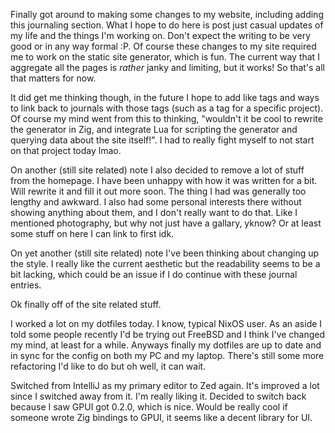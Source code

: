 Finally got around to making some changes to my website, including adding this
journaling section. What I hope to do here is post just casual updates of my
life and the things I'm working on. Don't expect the writing to be very good or
in any way formal :P. Of course these changes to my site required me to work on
the static site generator, which is fun. The current way that I aggregate all
the pages is _rather_ janky and limiting, but it works! So that's all that
matters for now.

It did get me thinking though, in the future I hope to add like tags and ways to
link back to journals with those tags (such as a tag for a specific project). Of
course my mind went from this to thinking, "wouldn't it be cool to rewrite the
generator in Zig, and integrate Lua for scripting the generator and querying
data about the site itself!". I had to really fight myself to not start on that
project today lmao.

On another (still site related) note I also decided to remove a lot of stuff
from the homepage. I have been unhappy with how it was written for a bit. Will
rewrite it and fill it out more soon. The thing I had was generally too lengthy
and awkward. I also had some personal interests there without showing anything
about them, and I don't really want to do that. Like I mentioned photography,
but why not just have a gallary, yknow? Or at least some stuff on here I can
link to first idk.

On yet another (still site related) note I've been thinking about changing up
the style. I really like the current aesthetic but the readability seems to be a
bit lacking, which could be an issue if I do continue with these journal
entries.

Ok finally off of the site related stuff.

I worked a lot on my dotfiles today. I know, typical NixOS user. As an aside I
told some people recently I'd be trying out FreeBSD and I think I've changed my
mind, at least for a while. Anyways finally my dotfiles are up to date and in
sync for the config on both my PC and my laptop. There's still some more
refactoring I'd like to do but oh well, it can wait.

Switched from IntelliJ as my primary editor to Zed again. It's improved a lot
since I switched away from it. I'm really liking it. Decided to switch back
because I saw GPUI got 0.2.0, which is nice. Would be really cool if someone
wrote Zig bindings to GPUI, it seems like a decent library for UI.
